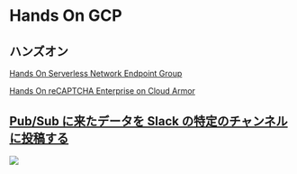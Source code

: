 # Hands On GCP

## ハンズオン

[Hands On Serverless Network Endpoint Group](./compute/network-endpoint-groups/serverless/README.md)

[Hands On reCAPTCHA Enterprise on Cloud Armor](./net-security/securitypolicies/recaptcha-enterprise-on-cloud-armor/README.md)

## [Pub/Sub に来たデータを Slack の特定のチャンネルに投稿する](./functions/trigger-cloudpubsub/python-slack/)

![](./https://raw.githubusercontent.com/iganari/handson-cloudpubsub-to-slack-through-cloudfunctions/main/img/0-01.png)
